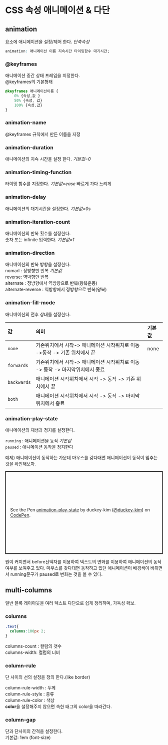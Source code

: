 # CSS 속성 애니메이션 & 다단  

## animation  
요소에 애니메이션을 설정/제어 한다.  *단축속성*  

```css
animation: 애니메이션 이름 지속시간 타이밍함수 대기시간;
```

### @keyframes  
애니메이션 중간 상태 프레임을 지정한다.  
@keyframes의 기본형태  
```css
@keyframes 애니메이션이름 {
    0% {속성,값 }
    50% {속성, 값}
    100% {속성,값}
}
```

### animation-name  
@keyframes 규칙에서 만든 이름을 지정  

### animation-duration  
애니메이션의 지속 시간을 설정 한다. *기본값=0*  

### animation-timing-function  
타이밍 함수를 지정한다. *기본값=ease* 빠르게 가다 느리게  

### animation-delay  
애니메이션의 대기시간을 설정한다. *기본값=0s*  

### animation-iteration-count  
애니메이션의 반복 횟수를 설정한다.  
숫자 또는 infinite 입력한다. *기본값=1*  

### animation-direction  
애니메이션의 반복 방향을 설정한다.  
nomarl : 정방향만 반복 *기본값*  
reverse: 역박향만 반복  
alternate : 정방향에서 역방향으로 반복(왕복운동)  
alternate-reverse : 역방향에서 정방향으로 반복(왕복)  

### animation-fill-mode  
애니메이션의 전후 상태를 설정한다.  

|값|의미|기본값|
|:---|:---|:---|
|`none`|기존위치에서 시작-> 애니메이션 시작위치로 이동 ->동작 -> 기존 위치에서 끝|none|
|`forwards`|기존위치에서 시작-> 애니메이션 시작위치로 이동 -> 동작 -> 마지막위치에서 종료| |
|`backwards`|애니메이션 시작위치에서 시작 -> 동작 -> 기존 위치에서 끝| |
|`both`|애니메이션 시작위치에서 시작 -> 동작 -> 마지막 위치에서 종료 ||  


### animation-play-state  
애니메이션의 재생과 정지를 설정한다.  

`running` : 애니메이션을 동작 *기본값*  
`paused` : 애니메이션 동작을 정지한다 
  
예제) 애니메이션이 동작하는 가운데 마우스를 갖다대면 애니메이션이 동작이 멈추는 것을 확인해보자.  

<p class="codepen" data-height="265" data-theme-id="light" data-default-tab="css,result" data-user="duckey-kim" data-slug-hash="WNbWajJ" style="height: 265px; box-sizing: border-box; display: flex; align-items: center; justify-content: center; border: 2px solid; margin: 1em 0; padding: 1em;" data-pen-title="animation-play-state">
  <span>See the Pen <a href="https://codepen.io/duckey-kim/pen/WNbWajJ">
  animation-play-state</a> by duckey-kim (<a href="https://codepen.io/duckey-kim">@duckey-kim</a>)
  on <a href="https://codepen.io">CodePen</a>.</span>
</p>
<script async src="https://static.codepen.io/assets/embed/ei.js"></script>  

원이 커지면서 before선택자를 이용하여 텍스트의 변화를 이용하여 애니메이션의 동작여부를 보여주고 있다. 마우스를 갖다대면 동작하고 있던 애니메이션이 배경색이 바뀌면서 running문구가 paused로 변화는 것을 볼 수 있다.


## multi-columns  
일반 블록 레이아웃을 여러 텍스트 다단으로 쉽게 정리하며, 가독성 확보.  
### columns  
```css
.text{
  columns:100px 2;
}
```  

columns-count : 컬럼의 갯수  
columns-width: 컬럼의 너비  
### column-rule  
단 사이의 선의 설정을 정의 한다.(like border)  

column-rule-width  : 두께  
column-rule-style : 종류  
column-rule-color : 색상  
**color**을 설정해주지 않으면  속한 태그의 color을 따라간다.

### column-gap  
단과 단사이의 간격을 설정한다.  
기본값: 1em (font-size)  









